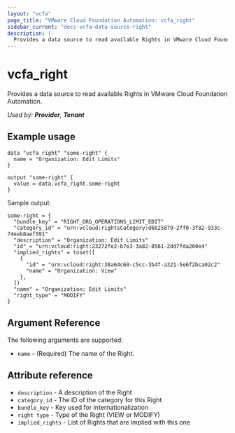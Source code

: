 ```yaml
---
layout: "vcfa"
page_title: "VMware Cloud Foundation Automation: vcfa_right"
sidebar_current: "docs-vcfa-data-source-right"
description: |-
  Provides a data source to read available Rights in VMware Cloud Foundation Automation.
---
```


# vcfa\_right

Provides a data source to read available Rights in VMware Cloud Foundation Automation.

_Used by: **Provider**, **Tenant**_

## Example usage

```hcl
data "vcfa_right" "some-right" {
  name = "Organization: Edit Limits"
}

output "some-right" {
  value = data.vcfa_right.some-right
}
```

Sample output:
```
some-right = {
  "bundle_key" = "RIGHT_ORG_OPERATIONS_LIMIT_EDIT"
  "category_id" = "urn:vcloud:rightsCategory:d6b25879-2ff0-3f82-933c-74eeb8aef591"
  "description" = "Organization: Edit Limits"
  "id" = "urn:vcloud:right:23272fe2-b7e3-3a82-8561-2dd7fda260e4"
  "implied_rights" = toset([
    {
      "id" = "urn:vcloud:right:30a64c60-c5cc-3b4f-a321-5e6f2bca02c2"
      "name" = "Organization: View"
    },
  ])
  "name" = "Organization: Edit Limits"
  "right_type" = "MODIFY"
}
```

## Argument Reference

The following arguments are supported:

* `name` - (Required) The name of the Right.

## Attribute reference

* `description` - A description of the Right
* `category_id` - The ID of the category for this Right
* `bundle_key` - Key used for internationalization
* `right type` - Type of the Right (VIEW or MODIFY)
* `implied_rights` - List of Rights that are implied with this one
